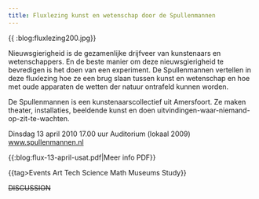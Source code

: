 ```yaml
---
title: Fluxlezing kunst en wetenschap door de Spullenmannen
---
```

{{  :blog:fluxlezing200.jpg}}

Nieuwsgierigheid is de gezamenlijke drijfveer van kunstenaars en wetenschappers. En de beste manier om deze nieuwsgierigheid te bevredigen is het doen van een experiment. De Spullenmannen vertellen in deze fluxlezing hoe ze een brug slaan tussen kunst en wetenschap en hoe met oude apparaten de wetten der natuur ontrafeld kunnen worden.

De Spullenmannen is een kunstenaarscollectief uit Amersfoort. Ze maken theater, installaties, beeldende kunst en doen uitvindingen-waar-niemand-op-zit-te-wachten.

Dinsdag 13 april 2010
17.00 uur
Auditorium (lokaal 2009)
www.spullenmannen.nl 

{{:blog:flux-13-april-usat.pdf|Meer info PDF}}

{{tag>Events Art Tech Science Math Museums Study}}


~~DISCUSSION~~
